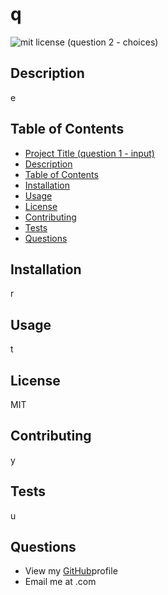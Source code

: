 # q

![mit license](https://img.shields.io/badge/license-MIT-green) (question 2 - choices)

## Description
e

## Table of Contents

  - [Project Title (question 1 - input)](#project-title-question-1---input)
  - [Description](#description)
  - [Table of Contents](#table-of-contents)
  - [Installation](#installation)
  - [Usage](#usage)
  - [License](#license)
  - [Contributing](#contributing)
  - [Tests](#tests)
  - [Questions](#questions)

## Installation
r

## Usage
t

## License
MIT

## Contributing
y

## Tests
u

## Questions
- View my [GitHub](.com)profile
- Email me at .com

